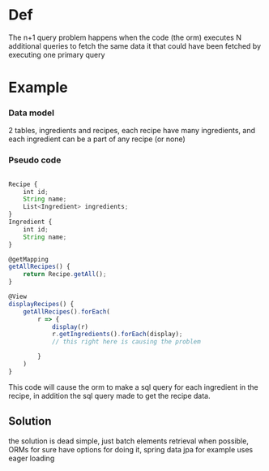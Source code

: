 # Def

The n+1 query problem happens when the code (the orm) executes N additional queries to fetch the same data it that could have been fetched by executing one primary query

# Example

### Data model

2 tables, ingredients and recipes, each recipe have many ingredients, and each ingredient can be a part of any recipe (or none)

### Pseudo code

```ts

Recipe {
    int id;
    String name;
    List<Ingredient> ingredients;
}
Ingredient {
    int id;
    String name;
}

@getMapping
getAllRecipes() {
    return Recipe.getAll();
}

@View
displayRecipes() {
    getAllRecipes().forEach(
        r => {
            display(r)
            r.getIngredients().forEach(display);
            // this right here is causing the problem

        }
    )
}
```

This code will cause the orm to make a sql query for each ingredient in the recipe, in addition the sql query made to get the recipe data.

## Solution

the solution is dead simple, just batch elements retrieval when possible, ORMs for sure have options for doing it, spring data jpa for example uses eager loading
